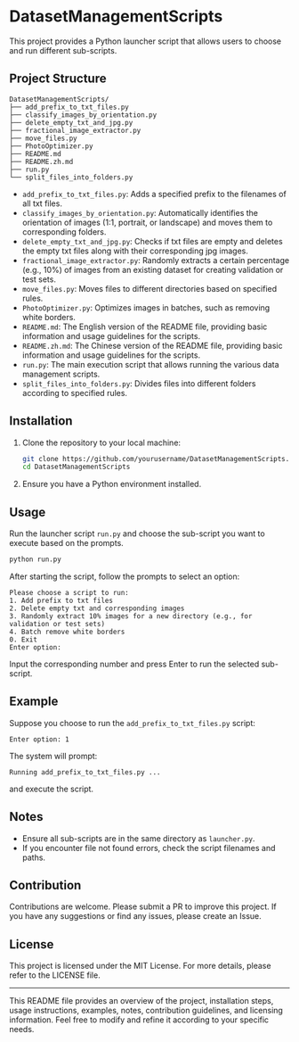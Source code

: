# DatasetManagementScripts

This project provides a Python launcher script that allows users to choose and run different sub-scripts.

## Project Structure

```
DatasetManagementScripts/
├── add_prefix_to_txt_files.py
├── classify_images_by_orientation.py
├── delete_empty_txt_and_jpg.py
├── fractional_image_extractor.py
├── move_files.py
├── PhotoOptimizer.py
├── README.md
├── README.zh.md
├── run.py
└── split_files_into_folders.py
```

- `add_prefix_to_txt_files.py`: Adds a specified prefix to the filenames of all txt files.
- `classify_images_by_orientation.py`: Automatically identifies the orientation of images (1:1, portrait, or landscape) and moves them to corresponding folders.
- `delete_empty_txt_and_jpg.py`: Checks if txt files are empty and deletes the empty txt files along with their corresponding jpg images.
- `fractional_image_extractor.py`: Randomly extracts a certain percentage (e.g., 10%) of images from an existing dataset for creating validation or test sets.
- `move_files.py`: Moves files to different directories based on specified rules.
- `PhotoOptimizer.py`: Optimizes images in batches, such as removing white borders.
- `README.md`: The English version of the README file, providing basic information and usage guidelines for the scripts.
- `README.zh.md`: The Chinese version of the README file, providing basic information and usage guidelines for the scripts.
- `run.py`: The main execution script that allows running the various data management scripts.
- `split_files_into_folders.py`: Divides files into different folders according to specified rules.

## Installation

1. Clone the repository to your local machine:
    ```bash
    git clone https://github.com/yourusername/DatasetManagementScripts.git
    cd DatasetManagementScripts
    ```

2. Ensure you have a Python environment installed.

## Usage

Run the launcher script `run.py` and choose the sub-script you want to execute based on the prompts.

```bash
python run.py
```

After starting the script, follow the prompts to select an option:

```
Please choose a script to run:
1. Add prefix to txt files
2. Delete empty txt and corresponding images
3. Randomly extract 10% images for a new directory (e.g., for validation or test sets)
4. Batch remove white borders
0. Exit
Enter option:
```

Input the corresponding number and press Enter to run the selected sub-script.

## Example

Suppose you choose to run the `add_prefix_to_txt_files.py` script:

```
Enter option: 1
```

The system will prompt:

```
Running add_prefix_to_txt_files.py ...
```

and execute the script.

## Notes

- Ensure all sub-scripts are in the same directory as `launcher.py`.
- If you encounter file not found errors, check the script filenames and paths.

## Contribution

Contributions are welcome. Please submit a PR to improve this project. If you have any suggestions or find any issues, please create an Issue.

## License

This project is licensed under the MIT License. For more details, please refer to the LICENSE file.

---

This README file provides an overview of the project, installation steps, usage instructions, examples, notes, contribution guidelines, and licensing information. Feel free to modify and refine it according to your specific needs.